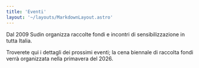 ```yaml
---
title: 'Eventi'
layout: '~/layouts/MarkdownLayout.astro'
---
```


Dal 2009 Sudin organizza raccolte fondi e incontri di sensibilizzazione in tutta Italia.

Troverete qui i dettagli dei prossimi eventi; la cena biennale di raccolta fondi verrà organizzata nella primavera del 2026.
